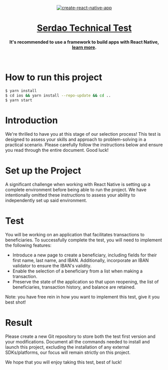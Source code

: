 <!-- Title -->

<p align="center">
  <a href="https://github.com/expo/examples">
    <img alt="create-react-native-app" src="./.gh-assets/banner.svg">
    <h1 align="center">Serdao Technical Test</h1>
  </a>
</p>

<!-- Header -->

<p align="center">
  <b>It's recommended to use a framework to build apps with React Native, <a href="https://reactnative.dev/docs/environment-setup">learn more</a>.</b>
</p>

<br />


# How to run this project

```bash
$ yarn install
$ cd ios && yarn install --repo-update && cd ..
$ yarn start
```
# Introduction

We're thrilled to have you at this stage of our selection process! This test is designed to assess your skills and approach to problem-solving in a practical scenario. Please carefully follow the instructions below and ensure you read through the entire document. Good luck!

# Set up the Project

A significant challenge when working with React Native is setting up a complete environment before being able to run the project. We have intentionally omitted these instructions to assess your ability to independently set up said environment.

# Test

You will be working on an application that facilitates transactions to beneficiaries. To successfully complete the test, you will need to implement the following features:
 - Introduce a new page to create a beneficiary, including fields for their first name, last name, and IBAN. Additionally, incorporate an IBAN validator to ensure the IBAN's validity.
 - Enable the selection of a beneficiary from a list when making a transaction.
 - Preserve the state of the application so that upon reopening, the list of beneficiaries, transaction history, and balance are retained.

Note: you have free rein in how you want to implement this test, give it you best shot!

# Result

Please create a new Git repository to store both the test first version and your modifications. Document all the commands needed to install and launch this project, excluding the installation of any external SDKs/platforms, our focus will remain strictly on this project.

We hope that you will enjoy taking this test, best of luck!
